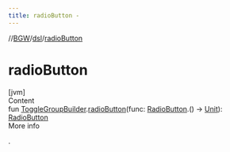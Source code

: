 ```yaml
---
title: radioButton -
---
```

//[BGW](../../index.md)/[dsl](index.md)/[radioButton](radio-button.md)



# radioButton  
[jvm]  
Content  
fun [ToggleGroupBuilder](-toggle-group-builder/index.md).[radioButton](radio-button.md)(func: [RadioButton](../tools.aqua.bgw.elements.uielements/-radio-button/index.md).() -> [Unit](https://kotlinlang.org/api/latest/jvm/stdlib/kotlin/-unit/index.html)): [RadioButton](../tools.aqua.bgw.elements.uielements/-radio-button/index.md)  
More info  


.

  



